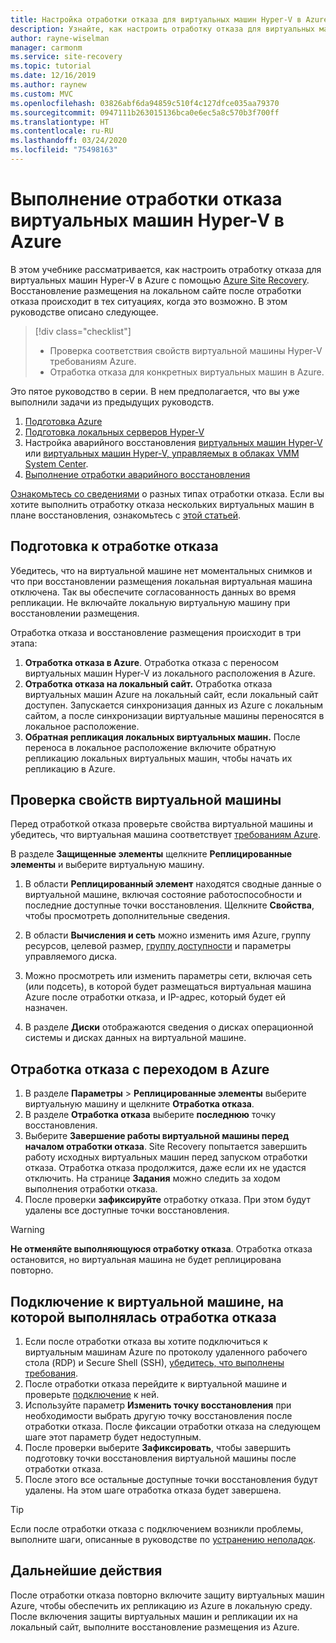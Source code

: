 ```yaml
---
title: Настройка отработки отказа для виртуальных машин Hyper-V в Azure с помощью Azure Site Recovery
description: Узнайте, как настроить отработку отказа для виртуальных машин Hyper-V в Azure с помощью Azure Site Recovery
author: rayne-wiselman
manager: carmonm
ms.service: site-recovery
ms.topic: tutorial
ms.date: 12/16/2019
ms.author: raynew
ms.custom: MVC
ms.openlocfilehash: 03826abf6da94859c510f4c127dfce035aa79370
ms.sourcegitcommit: 0947111b263015136bca0e6ec5a8c570b3f700ff
ms.translationtype: HT
ms.contentlocale: ru-RU
ms.lasthandoff: 03/24/2020
ms.locfileid: "75498163"
---
```

# <a name="fail-over-hyper-v-vms-to-azure"></a>Выполнение отработки отказа виртуальных машин Hyper-V в Azure

В этом учебнике рассматривается, как настроить отработку отказа для виртуальных машин Hyper-V в Azure с помощью [Azure Site Recovery](site-recovery-overview.md). Восстановление размещения на локальном сайте после отработки отказа происходит в тех ситуациях, когда это возможно. В этом руководстве описано следующее.

> [!div class="checklist"]
> * Проверка соответствия свойств виртуальной машины Hyper-V требованиям Azure.
> * Отработка отказа для конкретных виртуальных машин в Azure.


Это пятое руководство в серии. В нем предполагается, что вы уже выполнили задачи из предыдущих руководств.    

1. [Подготовка Azure](tutorial-prepare-azure.md)
2. [Подготовка локальных серверов Hyper-V](tutorial-prepare-on-premises-hyper-v.md)
3. Настройка аварийного восстановления [виртуальных машин Hyper-V](tutorial-hyper-v-to-azure.md) или [виртуальных машин Hyper-V, управляемых в облаках VMM System Center](tutorial-hyper-v-vmm-to-azure.md).
4. [Выполнение отработки аварийного восстановления](tutorial-dr-drill-azure.md)

[Ознакомьтесь со сведениями](failover-failback-overview.md#types-of-failover) о разных типах отработки отказа. Если вы хотите выполнить отработку отказа нескольких виртуальных машин в плане восстановления, ознакомьтесь с [этой статьей](site-recovery-failover.md).

## <a name="prepare-for-failover"></a>Подготовка к отработке отказа 
Убедитесь, что на виртуальной машине нет моментальных снимков и что при восстановлении размещения локальная виртуальная машина отключена. Так вы обеспечите согласованность данных во время репликации. Не включайте локальную виртуальную машину при восстановлении размещения. 

Отработка отказа и восстановление размещения происходит в три этапа:

1. **Отработка отказа в Azure**. Отработка отказа с переносом виртуальных машин Hyper-V из локального расположения в Azure.
2. **Отработка отказа на локальный сайт.** Отработка отказа виртуальных машин Azure на локальный сайт, если локальный сайт доступен. Запускается синхронизация данных из Azure с локальным сайтом, а после синхронизации виртуальные машины переносятся в локальное расположение.  
3. **Обратная репликация локальных виртуальных машин.** После переноса в локальное расположение включите обратную репликацию локальных виртуальных машин, чтобы начать их репликацию в Azure.

## <a name="verify-vm-properties"></a>Проверка свойств виртуальной машины

Перед отработкой отказа проверьте свойства виртуальной машины и убедитесь, что виртуальная машина соответствует [требованиям Azure](hyper-v-azure-support-matrix.md#replicated-vms).

В разделе **Защищенные элементы** щелкните **Реплицированные элементы** и выберите виртуальную машину.

1. В области **Реплицированный элемент** находятся сводные данные о виртуальной машине, включая состояние работоспособности и последние доступные точки восстановления. Щелкните **Свойства**, чтобы просмотреть дополнительные сведения.

1. В области **Вычисления и сеть** можно изменить имя Azure, группу ресурсов, целевой размер, [группу доступности](../virtual-machines/windows/tutorial-availability-sets.md) и параметры управляемого диска.

1. Можно просмотреть или изменить параметры сети, включая сеть (или подсеть), в которой будет размещаться виртуальная машина Azure после отработки отказа, и IP-адрес, который будет ей назначен.

1. В разделе **Диски** отображаются сведения о дисках операционной системы и дисках данных на виртуальной машине.

## <a name="fail-over-to-azure"></a>Отработка отказа с переходом в Azure

1. В разделе **Параметры** > **Реплицированные элементы** выберите виртуальную машину и щелкните **Отработка отказа**.
2. В разделе **Отработка отказа** выберите **последнюю** точку восстановления. 
3. Выберите **Завершение работы виртуальной машины перед началом отработки отказа**. Site Recovery попытается завершить работу исходных виртуальных машин перед запуском отработки отказа. Отработка отказа продолжится, даже если их не удастся отключить. На странице **Задания** можно следить за ходом выполнения отработки отказа.
4. После проверки **зафиксируйте** отработку отказа. При этом будут удалены все доступные точки восстановления.

> [!WARNING]
> **Не отменяйте выполняющуюся отработку отказа**. Отработка отказа остановится, но виртуальная машина не будет реплицирована повторно.

## <a name="connect-to-failed-over-vm"></a>Подключение к виртуальной машине, на которой выполнялась отработка отказа

1. Если после отработки отказа вы хотите подключиться к виртуальным машинам Azure по протоколу удаленного рабочего стола (RDP) и Secure Shell (SSH), [убедитесь, что выполнены требования](failover-failback-overview.md#connect-to-azure-after-failover).
2. После отработки отказа перейдите к виртуальной машине и проверьте [подключение](../virtual-machines/windows/connect-logon.md) к ней.
3. Используйте параметр **Изменить точку восстановления** при необходимости выбрать другую точку восстановления после отработки отказа. После фиксации отработки отказа на следующем шаге этот параметр будет недоступным.
4. После проверки выберите **Зафиксировать**, чтобы завершить подготовку точки восстановления виртуальной машины после отработки отказа.
5. После этого все остальные доступные точки восстановления будут удалены. На этом шаге отработка отказа будет завершена.

>[!TIP]
> Если после отработки отказа с подключением возникли проблемы, выполните шаги, описанные в руководстве по [устранению неполадок](site-recovery-failover-to-azure-troubleshoot.md).


## <a name="next-steps"></a>Дальнейшие действия

После отработки отказа повторно включите защиту виртуальных машин Azure, чтобы обеспечить их репликацию из Azure в локальную среду. После включения защиты виртуальных машин и репликации их на локальный сайт, выполните восстановление размещения из Azure.

